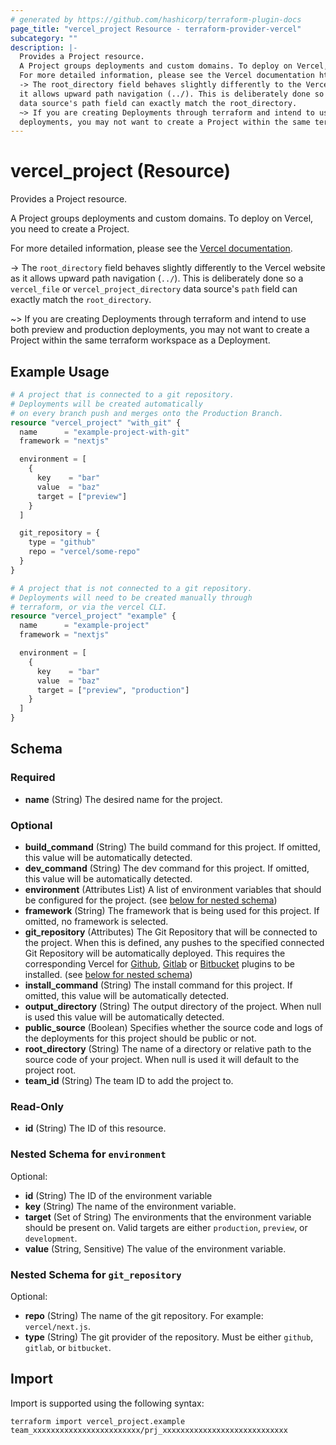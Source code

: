 ```yaml
---
# generated by https://github.com/hashicorp/terraform-plugin-docs
page_title: "vercel_project Resource - terraform-provider-vercel"
subcategory: ""
description: |-
  Provides a Project resource.
  A Project groups deployments and custom domains. To deploy on Vercel, you need to create a Project.
  For more detailed information, please see the Vercel documentation https://vercel.com/docs/concepts/projects/overview.
  -> The root_directory field behaves slightly differently to the Vercel website as
  it allows upward path navigation (../). This is deliberately done so a vercel_file or vercel_project_directory
  data source's path field can exactly match the root_directory.
  ~> If you are creating Deployments through terraform and intend to use both preview and production
  deployments, you may not want to create a Project within the same terraform workspace as a Deployment.
---
```


# vercel_project (Resource)

Provides a Project resource.

A Project groups deployments and custom domains. To deploy on Vercel, you need to create a Project.

For more detailed information, please see the [Vercel documentation](https://vercel.com/docs/concepts/projects/overview).

-> The `root_directory` field behaves slightly differently to the Vercel website as
it allows upward path navigation (`../`). This is deliberately done so a `vercel_file` or `vercel_project_directory`
data source's `path` field can exactly match the `root_directory`.

~> If you are creating Deployments through terraform and intend to use both preview and production
deployments, you may not want to create a Project within the same terraform workspace as a Deployment.

## Example Usage

```terraform
# A project that is connected to a git repository.
# Deployments will be created automatically
# on every branch push and merges onto the Production Branch.
resource "vercel_project" "with_git" {
  name      = "example-project-with-git"
  framework = "nextjs"

  environment = [
    {
      key    = "bar"
      value  = "baz"
      target = ["preview"]
    }
  ]

  git_repository = {
    type = "github"
    repo = "vercel/some-repo"
  }
}

# A project that is not connected to a git repository.
# Deployments will need to be created manually through
# terraform, or via the vercel CLI.
resource "vercel_project" "example" {
  name      = "example-project"
  framework = "nextjs"

  environment = [
    {
      key    = "bar"
      value  = "baz"
      target = ["preview", "production"]
    }
  ]
}
```

<!-- schema generated by tfplugindocs -->
## Schema

### Required

- **name** (String) The desired name for the project.

### Optional

- **build_command** (String) The build command for this project. If omitted, this value will be automatically detected.
- **dev_command** (String) The dev command for this project. If omitted, this value will be automatically detected.
- **environment** (Attributes List) A list of environment variables that should be configured for the project. (see [below for nested schema](#nestedatt--environment))
- **framework** (String) The framework that is being used for this project. If omitted, no framework is selected.
- **git_repository** (Attributes) The Git Repository that will be connected to the project. When this is defined, any pushes to the specified connected Git Repository will be automatically deployed. This requires the corresponding Vercel for [Github](https://vercel.com/docs/concepts/git/vercel-for-github), [Gitlab](https://vercel.com/docs/concepts/git/vercel-for-gitlab) or [Bitbucket](https://vercel.com/docs/concepts/git/vercel-for-bitbucket) plugins to be installed. (see [below for nested schema](#nestedatt--git_repository))
- **install_command** (String) The install command for this project. If omitted, this value will be automatically detected.
- **output_directory** (String) The output directory of the project. When null is used this value will be automatically detected.
- **public_source** (Boolean) Specifies whether the source code and logs of the deployments for this project should be public or not.
- **root_directory** (String) The name of a directory or relative path to the source code of your project. When null is used it will default to the project root.
- **team_id** (String) The team ID to add the project to.

### Read-Only

- **id** (String) The ID of this resource.

<a id="nestedatt--environment"></a>
### Nested Schema for `environment`

Optional:

- **id** (String) The ID of the environment variable
- **key** (String) The name of the environment variable.
- **target** (Set of String) The environments that the environment variable should be present on. Valid targets are either `production`, `preview`, or `development`.
- **value** (String, Sensitive) The value of the environment variable.


<a id="nestedatt--git_repository"></a>
### Nested Schema for `git_repository`

Optional:

- **repo** (String) The name of the git repository. For example: `vercel/next.js`.
- **type** (String) The git provider of the repository. Must be either `github`, `gitlab`, or `bitbucket`.

## Import

Import is supported using the following syntax:

```shell
terraform import vercel_project.example team_xxxxxxxxxxxxxxxxxxxxxxxx/prj_xxxxxxxxxxxxxxxxxxxxxxxxxxxx
```
